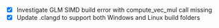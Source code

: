- [x] Investigate GLM SIMD build error with compute_vec_mul call missing
- [x] Update .clangd to support both Windows and Linux build folders
